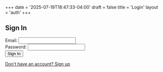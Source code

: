 +++
date = '2025-07-19T18:47:33-04:00'
draft = false
title = 'Login'
layout = 'auth'
+++

<div id="loginSection">
    <h2>Sign In</h2>
    <form id="loginForm">
        <div class="form-group">
            <label for="loginEmail">Email:</label>
            <input type="email" id="loginEmail" required>
        </div>
        <div class="form-group">
            <label for="loginPassword">Password:</label>
            <input type="password" id="loginPassword" required>
        </div>
        <div id="loginError" class="error-message" style="display: none;"></div>
        <button type="submit">Sign In</button>
    </form>
    <p><a href="#" id="showSignup">Don't have an account? Sign up</a></p>
</div>

<div id="signupSection" style="display: none;">
    <h2>Create Account</h2>
    <form id="signupForm">
        <div class="form-group">
            <label for="username">Your Name:</label>
            <input type="text" id="username" required placeholder="Enter your real name">
            <small style="color: var(--secondary); font-size: 0.85rem; margin-top: 0.25rem; display: block;">
                Please use your real name to help other players identify you
            </small>
        </div>
        <div class="form-group">
            <label for="signupEmail">Email:</label>
            <input type="email" id="signupEmail" required>
        </div>
        <div class="form-group">
            <label for="signupPassword">Password:</label>
            <input type="password" id="signupPassword" required>
        </div>
        <div class="form-group">
            <label for="confirmPassword">Confirm Password:</label>
            <input type="password" id="confirmPassword" required>
        </div>
        <div id="signupError" class="error-message" style="display: none;"></div>
        <button type="submit">Create Account</button>
    </form>
    <p><a href="#" id="showLogin">Already have an account? Sign in</a></p>
</div>
